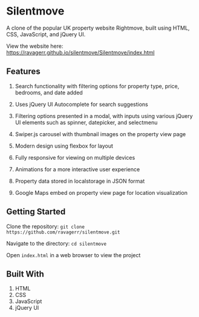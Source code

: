 # Silentmove
A clone of the popular UK property website Rightmove, built using HTML, CSS, JavaScript, and jQuery UI.

View the website here: https://ravagerr.github.io/silentmove/Silentmove/index.html

## Features
1. Search functionality with filtering options for property type, price, bedrooms, and date added

2. Uses jQuery UI Autocomplete for search suggestions

3. Filtering options presented in a modal, with inputs using various jQuery UI elements such as spinner, datepicker, and selectmenu

4. Swiper.js carousel with thumbnail images on the property view page

5. Modern design using flexbox for layout

6. Fully responsive for viewing on multiple devices

7. Animations for a more interactive user experience

8. Property data stored in localstorage in JSON format

9. Google Maps embed on property view page for location visualization

## Getting Started
Clone the repository: ```git clone https://github.com/ravagerr/silentmove.git```

Navigate to the directory: ```cd silentmove```

Open ```index.html``` in a web browser to view the project

## Built With
1. HTML
2. CSS
3. JavaScript
4. jQuery UI